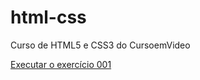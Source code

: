 # html-css
 Curso de HTML5 e CSS3 do CursoemVideo
 
 <a href="https://brunofridrich.github.io/html-css/Exercicios/ex001/">Executar o exercício 001</a>
